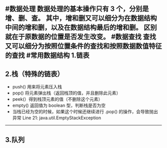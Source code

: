 #数据处理
数据处理的基本操作只有 3 个，分别是增、删、查。
其中，增和删又可以细分为在数据结构中间的增和删，以及在数据结构最后的增和删。
区别就在于原数据的位置是否发生改变。
#数据查找
查找又可以细分为按照位置条件的查找和按照数据数值特征的查找
#常用数据结构
1.链表
---
2.栈（特殊的链表） 
---
+ push() 用来将元素压入栈
+ pop() 将元素弹出栈（返回栈顶的值，并且删除此元素）
+ peek(）得到栈顶元素的值（不删除这个元素）
+ empty() 返回值为 boolean 型，判断栈是否为空
+ 当栈已经为空的时候，如果这个时候还继续进行 .pop() 的操作，会导致抛出异常 Line 21: java.util.EmptyStackException
---
3.队列
---


